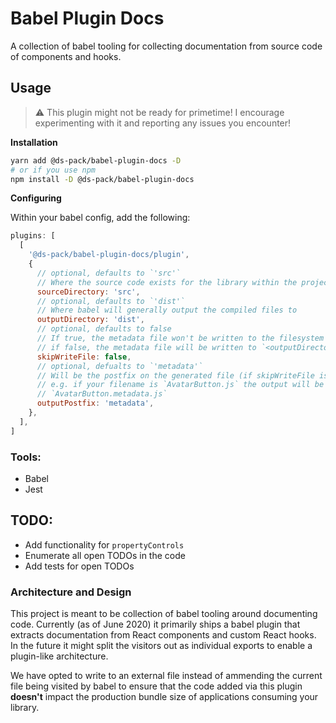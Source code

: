 # Babel Plugin Docs

A collection of babel tooling for collecting documentation from source code of
components and hooks.

## Usage

> ⚠️ This plugin might not be ready for primetime! I encourage experimenting
> with it and reporting any issues you encounter!

**Installation**

```sh
yarn add @ds-pack/babel-plugin-docs -D
# or if you use npm
npm install -D @ds-pack/babel-plugin-docs
```

**Configuring**

Within your babel config, add the following:

```js
plugins: [
  [
    '@ds-pack/babel-plugin-docs/plugin',
    {
      // optional, defaults to `'src'`
      // Where the source code exists for the library within the project
      sourceDirectory: 'src',
      // optional, defaults to `'dist'`
      // Where babel will generally output the compiled files to
      outputDirectory: 'dist',
      // optional, defaults to false
      // If true, the metadata file won't be written to the filesystem
      // if false, the metadata file will be written to `<outputDirectory>/<filename>.metadata.js`
      skipWriteFile: false,
      // optional, defualts to `'metadata'`
      // Will be the postfix on the generated file (if skipWriteFile is false)
      // e.g. if your filename is `AvatarButton.js` the output will be
      // `AvatarButton.metadata.js`
      outputPostfix: 'metadata',
    },
  ],
]
```

### Tools:

- Babel
- Jest

## TODO:

- Add functionality for `propertyControls`
- Enumerate all open TODOs in the code
- Add tests for open TODOs

### Architecture and Design

This project is meant to be collection of babel tooling around documenting code.
Currently (as of June 2020) it primarily ships a babel plugin that extracts
documentation from React components and custom React hooks. In the future it
might split the visitors out as individual exports to enable a plugin-like
architecture.

We have opted to write to an external file instead of ammending the current file
being visited by babel to ensure that the code added via this plugin **doesn't**
impact the production bundle size of applications consuming your library.
